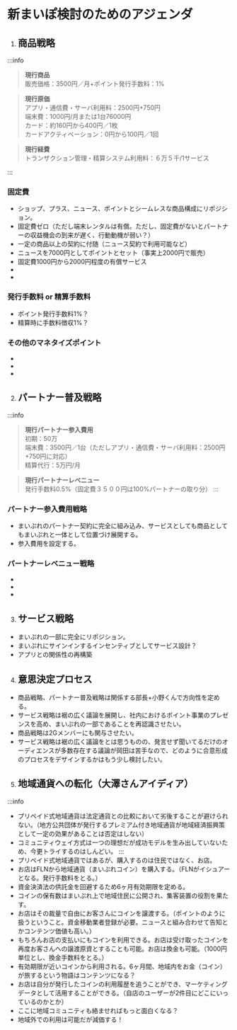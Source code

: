 # 新まいぽ検討のためのアジェンダ

1. ## 商品戦略
:::info
> **現行商品**  
> 販売価格：3500円／月+ポイント発行手数料：1%  

> **現行原価**  
> アプリ・通信費・サーバ利用料：2500円+750円  
> 端末費：1000円/月または1台76000円  
> カード：約160円から400円／1枚  
> カードアクティベーション：0円から100円／1回  

> **現行経費**  
> トランザクション管理・精算システム利用料：６万５千/1サービス  

:::

### 固定費
* ショップ、プラス、ニュース、ポイントとシームレスな商品構成にリポジション。
* 固定費ゼロ（ただし端末レンタルは有償。ただし、固定費がないとパートナーの収益機会の到来が遅く、行動動機が弱い？）
* 一定の商品以上の契約に付随（ニュース契約で利用可能など）
* ニュースを7000円としてポイントとセット（事実上2000円で販売）
* 固定費1000円から2000円程度の有償サービス
* 
* 


### 発行手数料 or 精算手数料
* ポイント発行手数料1%？
* 精算時に手数料徴収1%？

### その他のマネタイズポイント
* 
* 
* 

2. ## パートナー普及戦略
:::info
> **現行パートナー参入費用**  
> 初期：50万  
> 端末費：3500円／1台（ただしアプリ・通信費・サーバ利用料：2500円+750円に対応）  
> 精算代行：5万円/月  

> **現行パートナーレベニュー**  
> 発行手数料0.5%（固定費３５００円は100%パートナーの取り分）
:::
### パートナー参入費用戦略
* まいぷれのパートナー契約に完全に組み込み、サービスとしても商品としてもまいぷれと一体として位置づけ展開する。
* 参入費用を設定する。
### パートナーレベニュー戦略
* 
* 
* 


3. ## サービス戦略
* まいぷれの一部に完全にリポジション。
* まいぷれにサインインするインセンティブとしてサービス設計？
* アプリとの関係性の再構築

4. ## 意思決定プロセス
* 商品戦略、パートナー普及戦略は関係する部長+小野くんで方向性を定める。
* サービス戦略は裾の広く議論を展開し、社内におけるポイント事業のプレゼンスを高め、まいぷれの一部であることを再認識させたい。
* 商品戦略は2Gメンバーにも関与させたい。
* サービス戦略は裾の広く議論をとは思うものの、発言せず聞いてるだけのオーディエンスが多数存在する議論が岡田は苦手なので、どのように合意形成のプロセスをデザインするかはもう少し検討したい。

5. ## 地域通貨への転化（大澤さんアイディア）
:::info
* プリペイド式地域通貨は法定通貨との比較において劣後することが避けられない。（地方公共団体が発行するプレミアム付き地域通貨が地域経済振興策として一定の効果があることは否定はしない）
* コミュニティウェイ方式は一つの理想だが成功モデルを生み出していないため、今更トライするのはしんどい。
:::
* プリペイド式地域通貨ではあるが、購入するのは住民ではなく、お店。
* お店はFLNから地域通貨（まいぷれコイン）を購入する。（FLNがイシュアーとなる。発行手数料をとる。）
* 資金決済法の供託金を回避するため6ヶ月有効期限を定める。
* コインの保有数はまいぷれ上で地域住民に公開され、集客装置の役割を果たす。
* お店はその裁量で自由にお客さんにコインを譲渡する。（ポイントのように扱うということ。資金移動業者登録が必要。ニュースと組み合わせて告知とかコンテンツ価値も高い。）
* もちろんお店の支払いにもコインを利用できる。お店は受け取ったコインを再度お客さんへの譲渡原資とすることも可能。お店は換金も可能。（1000円単位とし、換金手数料をとる。）
* 有効期限が近いコインから利用される。6ヶ月間、地域内をお金（コイン）が旅するという物語はコンテンツになる？
* お店は自分が発行したコインの利用履歴を追うことができ、マーケティングデータとして活用することができる。（自店のユーザーが2件目にどこにいっているのかとか）
* ここに地域コミュニティも絡ませればもっと面白くなる？
* 地域外での利用は可能だが減価する！
